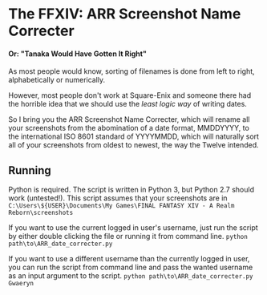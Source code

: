 # The FFXIV: ARR Screenshot Name Correcter
#### Or: "Tanaka Would Have Gotten It Right"

As most people would know, sorting of filenames is done from left to right, alphabetically or numerically.

However, most people don't work at Square-Enix and someone there had the horrible idea that we should use the _least logic way_ of writing dates.

So I bring you the ARR Screenshot Name Correcter, which will rename all your screenshots from the abomination of a date format, MMDDYYYY, to the international ISO 8601 standard of YYYYMMDD, which will naturally sort all of your screenshots from oldest to newest, the way the Twelve intended.

## Running
Python is required. The script is written in Python 3, but Python 2.7 should work (untested!).
This script assumes that your screenshots are in
```C:\Users\${USER}\Documents\My Games\FINAL FANTASY XIV - A Realm Reborn\screenshots```

If you want to use the current logged in user's username, just run the script by either double clicking the file or running it from command line.
```python path\to\ARR_date_correcter.py```

If you want to use a different username than the currently logged in user, you can run the script from command line and pass the wanted username as an input argument to the script.
```python path\to\ARR_date_correcter.py Gwaeryn```